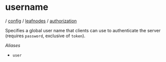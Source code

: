 # username

/ [config](/reference/server-config/index.md) / [leafnodes](/reference/server-config/config/leafnodes/index.md) / [authorization](/reference/server-config/config/leafnodes/authorization/index.md) 

Specifies a global user name that clients can use to authenticate
the server (requires `password`, exclusive of `token`).

*Aliases*
- `user`

